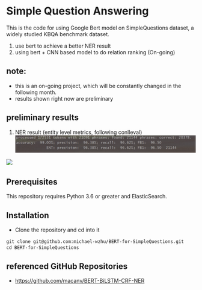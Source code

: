 # Simple Question Answering

This is the code for using Google Bert model on SimpleQuestions dataset, a widely studied KBQA benchmark dataset.


1. use bert to achieve a better NER result
2. using bert + CNN based model to do relation ranking (On-going)

## note:
* this is an on-going project, which will be constantly changed in the following month.
* results shown right now are preliminary


## preliminary results

1. NER result (entity level metrics, following conlleval)
![](./results/snapshots/ner_result_20190124.png)

![](./results/snapshots/ner_result_20190125.png)


## Prerequisites

This repository requires Python 3.6 or greater and ElasticSearch.

## Installation

* Clone the repository and cd into it
```
git clone git@github.com:michael-wzhu/BERT-for-SimpleQuestions.git
cd BERT-for-SimpleQuestions
```


## referenced GitHub Repositories
- https://github.com/macanv/BERT-BiLSTM-CRF-NER
